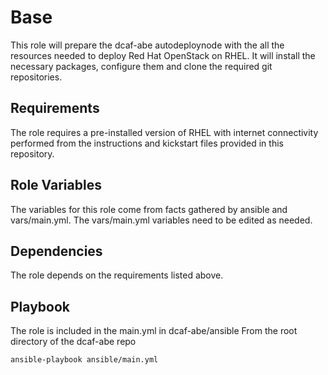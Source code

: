 Base
=========

This role will prepare the dcaf-abe autodeploynode with the all the resources needed to deploy Red Hat OpenStack on RHEL. It will install the necessary packages, configure them and clone the required git repositories.

Requirements
------------

The role requires a pre-installed version of RHEL with internet connectivity performed from the instructions and kickstart files provided in this repository.

Role Variables
--------------

The variables for this role come from facts gathered by ansible and vars/main.yml. The vars/main.yml variables need to be edited as needed.

Dependencies
------------

The role depends on the requirements listed above.

Playbook
--------

The role is included in the main.yml in dcaf-abe/ansible
From the root directory of the dcaf-abe repo

    ansible-playbook ansible/main.yml
